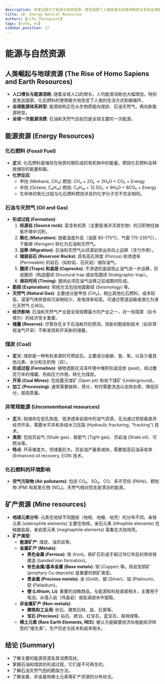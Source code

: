 ```yaml
---
description: 本笔记探讨了能源与自然资源，首先回顾了人类发展与资源消耗的关系及全球能源体系转型。详细介绍了化石燃料（石油、天然气、煤炭、非常规能源）的形成、开采、特点及环境影响。接着，阐述了矿产资源的类型（能源、金属、非金属、稀土元素）及其在地壳中的分布，强调了锂和稀土元素的重要性。
title: 20. Energy Natural Resources
authors: [Life_Checkpoint]
tags: [note, es]
sidebar_position: 17
---
```

# 能源与自然资源

## 人类崛起与地球资源 (The Rise of Homo Sapiens and Earth Resources)

*   **人口增长与能源消耗**: 随着全球人口的增长，人均能源消耗也大幅增加，特别是发达国家。化石燃料的使用极大地改变了人类的生活方式和碳循环。
*   **全球能源体系转型**: 能源结构正在从生物质能向煤炭、石油天然气，再向新能源转型。
*   **全球一次能源消费**: 石油和天然气目前仍是全球主要的一次能源。

## 能源资源 (Energy Resources)

### 化石燃料 (Fossil Fuel)

*   **定义**: 化石燃料是储存在地质时期形成的有机物中的能量。燃烧化石燃料会释放储存的能量和碳。
*   **化学反应**:
    *   甲烷 (Methane, CH₄) 燃烧: CH₄ + 2O₂ → 2H₂O + CO₂ + Energy
    *   辛烷 (Octane, C₈H₁₈) 燃烧: C₈H₁₈ + 12.5O₂ → 9H₂O + 8CO₂ + Energy
    *   生命体的氧化过程与化石燃料燃烧涉及的化学分子式不完全相同。

### 石油与天然气 (Oil and Gas)

*   **形成过程 (Formation)**:
    1.  **烃源岩 (Source rock)**: 富含有机质（主要是海洋浮游生物）的沉积物在缺氧环境中沉积。
    2.  **熟化 (Maturation)**: 随着温度升高（油窗 80-175°C，气窗 175-235°C），干酪根 (Kerogen) 转化为石油和天然气。
    3.  **运移 (Migration)**: 石油和天然气从烃源岩排出并向上运移（浮力作用）。
    4.  **储层岩石 (Reservoir Rocks)**: 具有高孔隙度 (Porous) 和渗透率 (Permeable) 的岩石（如砂岩、石灰岩）储存油气。
    5.  **圈闭 (Traps) 和盖层 (Caprocks)**: 不渗透的盖层阻止油气进一步运移，形成圈闭（构造圈闭 Structural trap 或岩性圈闭 Stratigraphic trap）。
    6.  **保存时间 (Timing)**: 圈闭必须在油气运移之前或期间形成。
*   **勘探 (Exploration)**: 常规方法包括地震勘探 (Seismology) 等。
*   **天然气 (Natural Gas)**: 主要成分是甲烷 (CH₄)。相比其他化石燃料，成本较低，温室气体排放和污染物较少，发电效率较高。可通过管道运输或液化为液化天然气 (LNG)。
*   **经济影响**: 石油和天然气产业是全球规模最大的产业之一，对一些国家（如卡塔尔）的经济至关重要。
*   **储量 (Reserve)**: 尽管存在关于石油耗尽的预测，但新的勘探和技术（如非常规油气开采）不断发现和开采新的储量。

### 煤炭 (Coal)

*   **定义**: 煤炭是一种有机来源的可燃岩石，主要成分是碳、氢、氧，以及少量其他元素、水分和无机物（灰）。
*   **形成过程 (Formation)**: 植物遗骸在沼泽环境中堆积形成泥炭 (peat)，经过数百万年的埋藏、热和压力作用，转化为煤炭。
*   **开采 (Coal Mines)**: 包括露天煤矿 (Open pit) 和地下煤矿 (Underground)。
*   **加工 (Processing)**: 通常需要破碎、筛分，有时需要洗选以去除杂质，降低灰分，提高质量。

### 非常规能源 (Unconventional resources)

*   **定义**: 指储存在低孔隙度、低渗透率岩层中的油气资源，无法通过常规垂直井经济开采，需要水平井和多级水力压裂 (Hydraulic fracturing, "fracking") 技术。
*   **类型**: 包括页岩气 (Shale gas)、致密气 (Tight gas)、页岩油 (Shale oil)、可燃冰等。
*   **特点**: 开采难度大，但储量巨大。页岩油产量衰减快，需要提高石油采收率 (Enhanced oil recovery, EOR) 技术。

### 化石燃料的环境影响

*   **空气污染物 (Air pollutants)**: 包括 CO₂、SO₂、CO、多环芳烃 (PAHs)、颗粒物 (PM) 和氮氧化物 (NOₓ)。天然气相对而言是清洁的能源。

## 矿产资源 (Mine resources)

*   **地球元素分布**: 元素在地球不同圈层（地核、地幔、地壳）的分布不同。亲铁元素 (siderophile elements) 主要在地核，亲石元素 (lithophile elements) 在硅酸盐层，亲岩浆元素 (magmaphile elements) 富集在大陆地壳。
*   **矿产类型**:
    *   **能源矿产**: 煤炭、油页岩等。
    *   **金属矿产 (Metals)**:
        *   **黑色金属 (Ferrous)**: 铁 (Iron)。铁矿石形成于超过18亿年前的带状铁建造 (banded iron formation)。
        *   **有色金属/基本金属 (Base metals)**: 铜 (Copper) 等。斑岩型铜矿 (porphyry Cu deposits) 是重要的铜矿类型。
        *   **贵金属 (Precious metals)**: 金 (Gold)、银 (Silver)、铂 (Platinum)、钯 (Palladium)。
        *   **锂 (Lithium, Li)**: 重要的战略商品，与能源和科技紧密相关，主要用于电池。从侵入岩（伟晶岩）或盐湖卤水中提取。
    *   **非金属矿产 (Non-metals)**:
        *   **建筑和工业用**: 砂石、建筑石材、盐、石膏等。
        *   **宝石 (Precious)**: 钻石、欧泊、红宝石、蓝宝石、祖母绿等。
    *   **稀土元素 (Rare Earth Elements, REE)**: 被认为是碳基经济向电能经济转型的“维生素”。生产历史与技术和成本相关。

## 结论 (Summary)

*   了解主要的能源资源及其消费现状。
*   掌握石油和煤炭的形成过程，它们是不可再生的。
*   了解石油天然气田的勘探方法。
*   了解金属、非金属和稀土元素等矿产资源的分布状况。